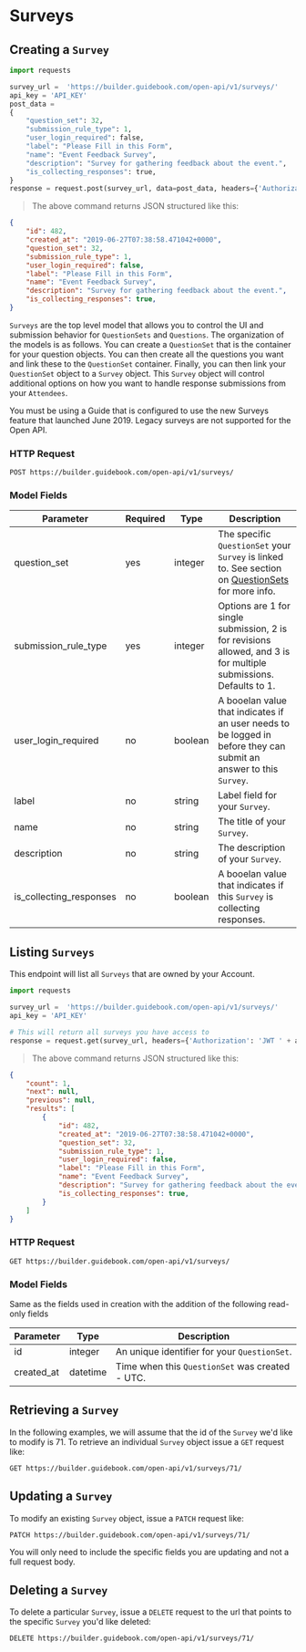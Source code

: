 # Surveys

## Creating a `Survey`


```python
import requests

survey_url =  'https://builder.guidebook.com/open-api/v1/surveys/'
api_key = 'API_KEY'
post_data =
{
    "question_set": 32,
    "submission_rule_type": 1,
    "user_login_required": false,
    "label": "Please Fill in this Form",
    "name": "Event Feedback Survey",
    "description": "Survey for gathering feedback about the event.",
    "is_collecting_responses": true,
}
response = request.post(survey_url, data=post_data, headers={'Authorization': 'JWT ' + api_key})

```

> The above command returns JSON structured like this:

```json
{
    "id": 482,
    "created_at": "2019-06-27T07:38:58.471042+0000",
    "question_set": 32,
    "submission_rule_type": 1,
    "user_login_required": false,
    "label": "Please Fill in this Form",
    "name": "Event Feedback Survey",
    "description": "Survey for gathering feedback about the event.",
    "is_collecting_responses": true,
}

```


`Surveys` are the top level model that allows you to control the UI and submission behavior for `QuestionSets` and `Questions`.   The organization of the models is as follows.  You can create a `QuestionSet` that is the container for your question objects.  You can then create all the questions you want and link these to the `QuestionSet` container.   Finally, you can then link your `QuestionSet` object to a `Survey` object.  This `Survey` object will control additional options on how you want to handle response submissions from your `Attendees`.

<aside class="notice">
You must be using a Guide that is configured to use the new Surveys feature that launched June 2019.  Legacy surveys are not supported for the Open API.
</aside>



### HTTP Request

`POST https://builder.guidebook.com/open-api/v1/surveys/`

### Model Fields

Parameter       | Required  | Type    | Description
---------       | --------  | ------- | -----------
question_set    | yes | integer  | The specific `QuestionSet` your `Survey` is linked to.  See section on [QuestionSets](#questionsets) for more info.
submission_rule_type  | yes  | integer  | Options are 1 for single submission, 2 is for revisions allowed, and 3 is for multiple submissions.  Defaults to 1.
user_login_required   | no  | boolean  | A booelan value that indicates if an user needs to be logged in before they can submit an answer to this `Survey`.
label            | no | string   | Label field for your `Survey`.
name             | no | string   | The title of your `Survey`.
description      | no | string   | The description of your `Survey`.
is_collecting_responses   | no  | boolean  | A booelan value that indicates if this `Survey` is collecting responses.


## Listing `Surveys`

This endpoint will list all `Surveys` that are owned by your Account.


```python
import requests

survey_url =  'https://builder.guidebook.com/open-api/v1/surveys/'
api_key = 'API_KEY'

# This will return all surveys you have access to
response = request.get(survey_url, headers={'Authorization': 'JWT ' + api_key})
```

> The above command returns JSON structured like this:

```json
{
    "count": 1,
    "next": null,
    "previous": null,
    "results": [
        {
            "id": 482,
            "created_at": "2019-06-27T07:38:58.471042+0000",
            "question_set": 32,
            "submission_rule_type": 1,
            "user_login_required": false,
            "label": "Please Fill in this Form",
            "name": "Event Feedback Survey",
            "description": "Survey for gathering feedback about the event.",
            "is_collecting_responses": true,
        }
    ]
}
```


### HTTP Request

`GET https://builder.guidebook.com/open-api/v1/surveys/`

### Model Fields

Same as the fields used in creation with the addition of the following read-only fields

Parameter       | Type    | Description
---------       | ------- | -----------
id              | integer  | An unique identifier for your `QuestionSet`.
created_at      | datetime | Time when this `QuestionSet` was created - UTC.


## Retrieving a `Survey`
In the following examples, we will assume that the id of the `Survey` we'd like to modify is 71.
To retrieve an individual `Survey` object issue a `GET` request like:

`GET https://builder.guidebook.com/open-api/v1/surveys/71/`

## Updating a `Survey`

To modify an existing `Survey` object, issue a `PATCH` request like:

`PATCH https://builder.guidebook.com/open-api/v1/surveys/71/`

You will only need to include the specific fields you are updating and not a full request body.

## Deleting a `Survey`

To delete a particular `Survey`, issue a `DELETE` request to the url that points to the specific `Survey` you'd like deleted:

`DELETE https://builder.guidebook.com/open-api/v1/surveys/71/`
